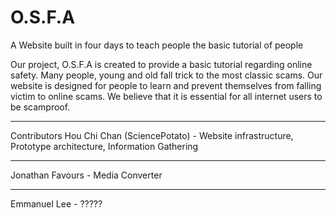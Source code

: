 # O.S.F.A

A Website built in four days to teach people the basic tutorial of people

Our project, O.S.F.A is created to provide a basic tutorial regarding online safety. Many people, young and old fall trick to the most classic scams. Our website is designed for people to learn and prevent themselves from falling victim to online scams. We believe that it is essential for all internet users to be scamproof. 
_________
Contributors 
Hou Chi Chan (SciencePotato) - Website infrastructure, Prototype architecture, Information Gathering
_________
Jonathan Favours - Media Converter 
_________ 
Emmanuel Lee - ?????